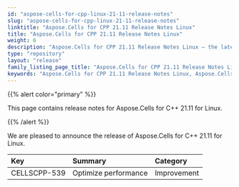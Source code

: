 ```yaml
---
id: "aspose-cells-for-cpp-linux-21-11-release-notes"
slug: "aspose-cells-for-cpp-linux-21-11-release-notes"
linktitle: "Aspose.Cells for CPP 21.11 Release Notes Linux"
title: "Aspose.Cells for CPP 21.11 Release Notes Linux"
weight: 6
description: "Aspose.Cells for CPP 21.11 Release Notes Linux – the latest enhancements, new features, and fixes."
type: "repository"
layout: "release"
family_listing_page_title: "Aspose.Cells for CPP 21.11 Release Notes Linux"
keywords: "Aspose.Cells for CPP 21.11 Release Notes Linux, Aspose.Cells for CPP 21.11 Linux updates and fixes"
---
```


{{% alert color="primary" %}}

This page contains release notes for Aspose.Cells for C++ 21.11 for Linux.

{{% /alert %}}

We are pleased to announce the release of Aspose.Cells for C++ 21.11 for Linux.

|**Key**|**Summary**|**Category**|
| :- | :- | :- |
|CELLSCPP-539|Optimize performance |Improvement|
